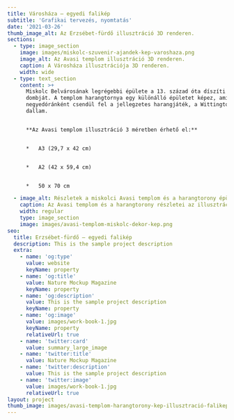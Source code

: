 ```yaml
---
title: Városháza – egyedi falikép
subtitle: 'Grafikai tervezés, nyomtatás'
date: '2021-03-26'
thumb_image_alt: Az Erzsébet-fürdő illusztráció 3D renderen.
sections:
  - type: image_section
    image: images/miskolc-szuvenir-ajandek-kep-varoshaza.png
    image_alt: Az Avasi templom illusztráció 3D renderen.
    caption: A Városháza illusztrációja 3D renderen.
    width: wide
  - type: text_section
    content: >+
      Miskolc Belvárosának legrégebbi épülete a 13. század óta díszíti az Avas
      dombját. A templom harangtornya egy különálló épületet képez, amiből
      negyedóránként csendül fel a jellegzetes harangjáték, a Wittingtoni
      dallam. 


      **Az Avasi templom illusztráció 3 méretben érhető el:**


      *   A3 (29,7 x 42 cm)


      *   A2 (42 x 59,4 cm)


      *   50 x 70 cm

  - image_alt: Részletek a miskolci Avasi templom és a harangtorony épületeiről.
    caption: Az Avasi templom és a harangtorony részletei az illusztráción.
    width: regular
    type: image_section
    image: images/avasi-templom-miskolc-dekor-kep.png
seo:
  title: Erzsébet-fürdő – egyedi falikép
  description: This is the sample project description
  extra:
    - name: 'og:type'
      value: website
      keyName: property
    - name: 'og:title'
      value: Nature Mockup Magazine
      keyName: property
    - name: 'og:description'
      value: This is the sample project description
      keyName: property
    - name: 'og:image'
      value: images/work-book-1.jpg
      keyName: property
      relativeUrl: true
    - name: 'twitter:card'
      value: summary_large_image
    - name: 'twitter:title'
      value: Nature Mockup Magazine
    - name: 'twitter:description'
      value: This is the sample project description
    - name: 'twitter:image'
      value: images/work-book-1.jpg
      relativeUrl: true
layout: project
thumb_image: images/avasi-templom-harangtorony-kep-illusztració-falikep (1).png
---
```


